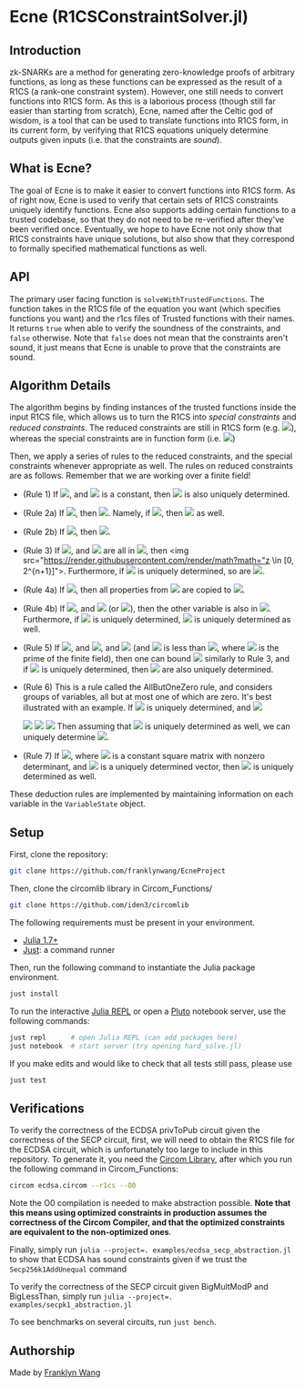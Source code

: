 # Ecne (R1CSConstraintSolver.jl)

## Introduction

zk-SNARKs are a method for generating zero-knowledge proofs of arbitrary functions, as long as these functions can be expressed as the result of a R1CS (a rank-one constraint system). However, one still needs to convert functions into R1CS form. As this is a laborious process (though still far easier than starting from scratch), Ecne, named after the Celtic god of wisdom, is a tool that can be used to translate functions into R1CS form, in its current form, by verifying that R1CS equations uniquely determine outputs given inputs (i.e. that the constraints are _sound_).

## What is Ecne?

The goal of Ecne is to make it easier to convert functions into R1CS form. As of right now, Ecne is used to verify that certain sets of R1CS constraints uniquely identify functions. Ecne also supports adding certain functions to a trusted codebase, so that they do not need to be re-verified after they've been verified once. Eventually, we hope to have Ecne not only show that R1CS constraints have unique solutions, but also show that they correspond to formally specified mathematical functions as well.

## API

The primary user facing function is `solveWithTrustedFunctions`. The function takes in the R1CS file of the equation you want (which specifies functions you want) and the r1cs files of Trusted functions with their names. It returns `true` when able to verify the soundness of the constraints, and `false` otherwise. Note that `false` does not mean that the constraints aren't sound, it just means that Ecne is unable to prove that the constraints are sound.

## Algorithm Details

The algorithm begins by finding instances of the trusted functions inside the input R1CS file, which allows us to turn the R1CS into _special constraints_ and _reduced constraints_. The reduced constraints are still in R1CS form (e.g. <img src="https://render.githubusercontent.com/render/math?math=z = x * y">), whereas the special constraints are in function form (i.e. <img src="https://render.githubusercontent.com/render/math?math=y_3 = f(y_1, y_2)">)

Then, we apply a series of rules to the reduced constraints, and the special constraints whenever appropriate as well. The rules on reduced constraints are as follows. Remember that we are working over a finite field!

- (Rule 1) If <img src="https://render.githubusercontent.com/render/math?math=cx = <unique>">, and <img src="https://render.githubusercontent.com/render/math?math=c \neq 0"> is a constant, then <img src="https://render.githubusercontent.com/render/math?math=x"> is also uniquely determined.
- (Rule 2a) If <img src="https://render.githubusercontent.com/render/math?math=(x-a) * (x-b) = 0">, then <img src="https://render.githubusercontent.com/render/math?math=x = [a, b]">. Namely, if <img src="https://render.githubusercontent.com/render/math?math=\{a,b\} = \{0,1\}">, then <img src="https://render.githubusercontent.com/render/math?math=0 \le x \le 1"> as well.
- (Rule 2b) If <img src="https://render.githubusercontent.com/render/math?math=a*x + b = 0">, then <img src="https://render.githubusercontent.com/render/math?math=x = -b/a">.
- (Rule 3) If <img src="https://render.githubusercontent.com/render/math?math=z = 2^0 x_0 + 2^1 x_1 + \ldots + 2^n x_n">, and <img src="https://render.githubusercontent.com/render/math?math=x_0, x_1, ... x_n"> are all in <img src="https://render.githubusercontent.com/render/math?math=[0,1]">, then <img src="https://render.githubusercontent.com/render/math?math="z \in [0, 2^{n+1}]">. Furthermore, if <img src="https://render.githubusercontent.com/render/math?math=z"> is uniquely determined, so are <img src="https://render.githubusercontent.com/render/math?math=x_0, x_1, ... x_n">.
- (Rule 4a) If <img src="https://render.githubusercontent.com/render/math?math=x = y">, then all properties from <img src="https://render.githubusercontent.com/render/math?math=x"> are copied to <img src="https://render.githubusercontent.com/render/math?math=y">.
- (Rule 4b) If <img src="https://render.githubusercontent.com/render/math?math=1 = x + y">, and <img src="https://render.githubusercontent.com/render/math?math=x \in [0,1]"> (or <img src="https://render.githubusercontent.com/render/math?math=y \in [0,1]">), then the other variable is also in <img src="https://render.githubusercontent.com/render/math?math=[0,1]">. Furthermore, if <img src="https://render.githubusercontent.com/render/math?math=x"> is uniquely determined, <img src="https://render.githubusercontent.com/render/math?math=y"> is uniquely determined as well.
- (Rule 5) If <img src="https://render.githubusercontent.com/render/math?math=z = x_0 + a_1 x_1 + \ldots + a_n x_n">, and <img src="https://render.githubusercontent.com/render/math?math=a_i \mid a_{i+1}">, and <img src="https://render.githubusercontent.com/render/math?math=x_i < a_{i+1} / a_i"> (and <img src="https://render.githubusercontent.com/render/math?math=x_n"> is less than <img src="https://render.githubusercontent.com/render/math?math=p / a_n - 1">, where <img src="https://render.githubusercontent.com/render/math?math=p"> is the prime of the finite field), then one can bound <img src="https://render.githubusercontent.com/render/math?math=z"> similarly to Rule 3, and if <img src="https://render.githubusercontent.com/render/math?math=z"> is uniquely determined, then <img src="https://render.githubusercontent.com/render/math?math=x_0, x_1, ... x_n"> are also uniquely determined.
- (Rule 6) This is a rule called the AllButOneZero rule, and considers groups of variables, all but at most one of which are zero. It's best illustrated with an example. If <img src="https://render.githubusercontent.com/render/math?math=y_1"> is uniquely determined, and
  <img src="https://render.githubusercontent.com/render/math?math=x_1 * y_1 = 0">

  <img src="https://render.githubusercontent.com/render/math?math=x_2 * (y_1 - 1) = 0">

  <img src="https://render.githubusercontent.com/render/math?math=x_3 * (y_1 - 2) = 0">

  <img src="https://render.githubusercontent.com/render/math?math=x_1 + x_2 + x_3 = z">
  Then assuming that <img src="https://render.githubusercontent.com/render/math?math=z"> is uniquely determined as well, we can uniquely determine <img src="https://render.githubusercontent.com/render/math?math=x_1, x_2, x_3">.

- (Rule 7) If <img src="https://render.githubusercontent.com/render/math?math=Ax = b">, where <img src="https://render.githubusercontent.com/render/math?math=A"> is a constant square matrix with nonzero determinant, and <img src="https://render.githubusercontent.com/render/math?math=b"> is a uniquely determined vector, then <img src="https://render.githubusercontent.com/render/math?math=x"> is uniquely determined as well.

These deduction rules are implemented by maintaining information on each variable in the `VariableState` object.

## Setup

First, clone the repository:

```bash
git clone https://github.com/franklynwang/EcneProject
```

Then, clone the circomlib library in Circom_Functions/

```bash
git clone https://github.com/iden3/circomlib
```

The following requirements must be present in your environment.

- [Julia 1.7+](https://julialang.org/)
- [Just](https://github.com/casey/just): a command runner

Then, run the following command to instantiate the Julia package environment.

```bash
just install
```

To run the interactive [Julia REPL](https://docs.julialang.org/en/v1/stdlib/REPL/) or open a [Pluto](https://github.com/fonsp/Pluto.jl) notebook server, use the following commands:

```bash
just repl      # open Julia REPL (can add packages here)
just notebook  # start server (try opening hard_solve.jl)
```

If you make edits and would like to check that all tests still pass, please use

```bash
just test
```

## Verifications

To verify the correctness of the ECDSA privToPub circuit given the correctness of the SECP circuit, first, we will need to obtain the R1CS file for the ECDSA circuit, which is unfortunately too large to include in this repository. To generate it, you need the [Circom Library](https://docs.circom.io/getting-started/installation/), after which you run the following command in Circom_Functions:

```bash
circom ecdsa.circom --r1cs --O0
```

Note the O0 compilation is needed to make abstraction possible. **Note that this means using optimized constraints in production assumes the correctness of the Circom Compiler, and that the optimized constraints are equivalent to the non-optimized ones**.

Finally, simply run `julia --project=. examples/ecdsa_secp_abstraction.jl` to show that ECDSA has sound constraints given if we trust the `Secp256k1AddUnequal` command

To verify the correctness of the SECP circuit given BigMultModP and BigLessThan, simply run `julia --project=. examples/secpk1_abstraction.jl`

To see benchmarks on several circuits, run `just bench`.

## Authorship

Made by [Franklyn Wang](https://twitter.com/franklyn_wang)
